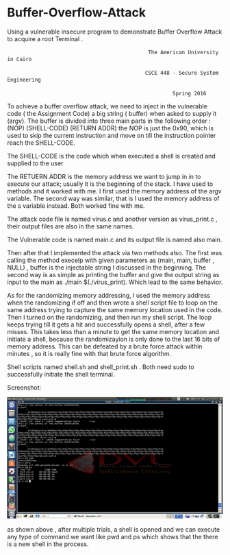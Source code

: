 # Buffer-Overflow-Attack
Using a vulnerable insecure program to demonstrate Buffer Overflow Attack to acquire a root Terminal .

 

                                                  The American University in Cairo
                                                   
                                                 CSCE 448 - Secure System Engineering
                                                   
                                                          Spring 2016
                                                     
 


To achieve a buffer overflow attack, we need to inject in the vulnerable code ( the Assignment Code) a big string ( buffer) when asked to supply it (argv).
The buffer is divided into three main parts in the following order :
 (NOP) (SHELL-CODE) (RETURN ADDR)
the NOP is just the 0x90, which is used to skip the current instruction and move on till the instruction pointer reach the SHELL-CODE.

The SHELL-CODE is the code which when executed a shell is created and supplied to the user

The RETUERN ADDR is the memory address we want to jump in in to execute our attack; usually it is the beginning of the stack. I have used to methods and it worked with me. I first used the memory address of the argv variable. The second way was similar, that is I used the memory address of the s variable instead. Both worked fine with  me.

The attack code file is named virus.c and another version as virus_print.c , their output files are also in the same names.

The Vulnerable code is named main.c and its output file is named also main.

Then after that I implemented the attack via two methods also. The first was calling the method execelp  with given parameters as (main, main, buffer , NULL) ,  buffer is the injectable string I discussed in the beginning. The second way is as simple as printing the buffer and give the output string as input to the main as ./main $(./virus_print). Which lead to the same behavior.

As for the randomizing memory addressing, I used the memory address when the randomizing if off and then wrote a shell script file to loop on the same address trying to capture the same memory location used in the code. Then I turned on the randomizing, and then run my shell script. The loop keeps trying till it gets a hit and successfully opens a shell, after a few misses. This takes less than a minute to get the same memory location and initiate a shell, because the randomizayion is only done to the last 16 bits of memory address. This can be defeated by a brute force attack within minutes , so it is really fine with that brute force algorithm. 

Shell scripts named shell.sh and shell_print.sh . Both need sudo to successfully initiate the shell terminal.

Screenshot:


![alt tag](https://github.com/yehiahesham/Buffer-Overflow-Attack/blob/master/1.png)

as shown above , after multiple trials, a shell is opened and we can execute any type of command we want like pwd and ps which shows that the there is a new shell in the process.
